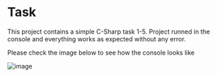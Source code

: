 # Task
This project contains a simple C-Sharp task 1-5. Project runned in the console and everything works as expected without any error.

Please check the image below to see how the console looks like

![image](https://github.com/user-attachments/assets/c68638d1-2761-4875-be6f-a33a6c39bb13)
